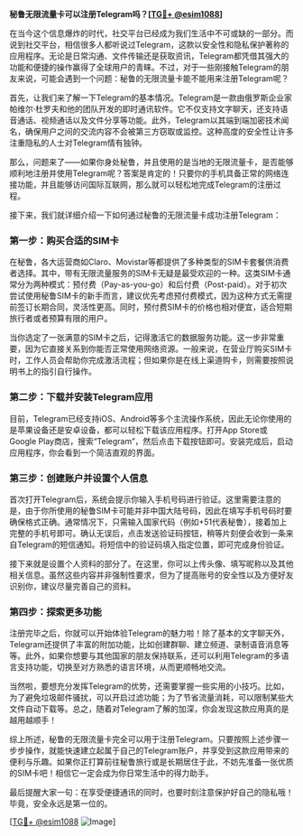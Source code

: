 **秘鲁无限流量卡可以注册Telegram吗？[[TG💪+ @esim1088](https://t.me/s/esim1088)]**

在当今这个信息爆炸的时代，社交平台已经成为我们生活中不可或缺的一部分。而说到社交平台，相信很多人都听说过Telegram，这款以安全性和隐私保护著称的应用程序。无论是日常沟通、文件传输还是获取资讯，Telegram都凭借其强大的功能和便捷的操作赢得了全球用户的青睐。不过，对于一些刚接触Telegram的朋友来说，可能会遇到一个问题：秘鲁的无限流量卡能不能用来注册Telegram呢？

首先，让我们来了解一下Telegram的基本情况。Telegram是一款由俄罗斯企业家帕维尔·杜罗夫和他的团队开发的即时通讯软件。它不仅支持文字聊天，还支持语音通话、视频通话以及文件分享等功能。此外，Telegram以其端到端加密技术闻名，确保用户之间的交流内容不会被第三方窃取或监控。这种高度的安全性让许多注重隐私的人士对Telegram情有独钟。

那么，问题来了——如果你身处秘鲁，并且使用的是当地的无限流量卡，是否能够顺利地注册并使用Telegram呢？答案是肯定的！只要你的手机具备正常的网络连接功能，并且能够访问国际互联网，那么就可以轻松地完成Telegram的注册过程。

接下来，我们就详细介绍一下如何通过秘鲁的无限流量卡成功注册Telegram：

### 第一步：购买合适的SIM卡

在秘鲁，各大运营商如Claro、Movistar等都提供了多种类型的SIM卡套餐供消费者选择。其中，带有无限流量服务的SIM卡无疑是最受欢迎的一种。这类SIM卡通常分为两种模式：预付费（Pay-as-you-go）和后付费（Post-paid）。对于初次尝试使用秘鲁SIM卡的新手而言，建议优先考虑预付费模式，因为这种方式无需提前签订长期合同，灵活性更高。同时，预付费SIM卡的价格也相对便宜，适合短期旅行者或者预算有限的用户。

当你选定了一张满意的SIM卡之后，记得激活它的数据服务功能。这一步非常重要，因为它直接关系到你能否正常使用网络资源。一般来说，在营业厅购买SIM卡时，工作人员会帮助你完成激活流程；但如果你是在线上渠道购卡，则需要按照说明书上的指引自行操作。

### 第二步：下载并安装Telegram应用

目前，Telegram已经支持iOS、Android等多个主流操作系统，因此无论你使用的是苹果设备还是安卓设备，都可以轻松下载该应用程序。打开App Store或Google Play商店，搜索“Telegram”，然后点击下载按钮即可。安装完成后，启动应用程序，你会看到一个简洁直观的界面。

### 第三步：创建账户并设置个人信息

首次打开Telegram后，系统会提示你输入手机号码进行验证。这里需要注意的是，由于你所使用的秘鲁SIM卡可能并非中国大陆号码，因此在填写手机号码时要确保格式正确。通常情况下，只需输入国家代码（例如+51代表秘鲁），接着加上完整的手机号即可。确认无误后，点击发送验证码按钮，稍等片刻便会收到一条来自Telegram的短信通知。将短信中的验证码填入指定位置，即可完成身份验证。

接下来就是设置个人资料的部分了。在这里，你可以上传头像、填写昵称以及其他相关信息。虽然这些内容并非强制性要求，但为了提高账号的安全性以及方便好友识别你，建议尽量完善自己的资料。

### 第四步：探索更多功能

注册完毕之后，你就可以开始体验Telegram的魅力啦！除了基本的文字聊天外，Telegram还提供了丰富的附加功能，比如创建群聊、建立频道、录制语音消息等等。此外，如果你想要与其他国家的朋友保持联系，还可以利用Telegram的多语言支持功能，切换至对方熟悉的语言环境，从而更顺畅地交流。

当然啦，要想充分发挥Telegram的优势，还需要掌握一些实用的小技巧。比如，为了避免垃圾邮件骚扰，可以开启过滤功能；为了节省流量消耗，可以限制某些大文件自动下载等。总之，随着对Telegram了解的加深，你会发现这款应用真的是越用越顺手！

综上所述，秘鲁的无限流量卡完全可以用于注册Telegram。只要按照上述步骤一步步操作，就能快速建立起属于自己的Telegram账户，并享受到这款应用带来的便利与乐趣。如果你正打算前往秘鲁旅行或是长期居住于此，不妨先准备一张优质的SIM卡吧！相信它一定会成为你日常生活中的得力助手。

最后提醒大家一句：在享受便捷通讯的同时，也要时刻注意保护好自己的隐私哦！毕竟，安全永远是第一位的。

[[TG💪+ @esim1088](https://t.me/s/esim1088) ![Image](https://i.postimg.cc/4NQfJmqS/Snipaste-2025-05-13-00-14-12.png)]